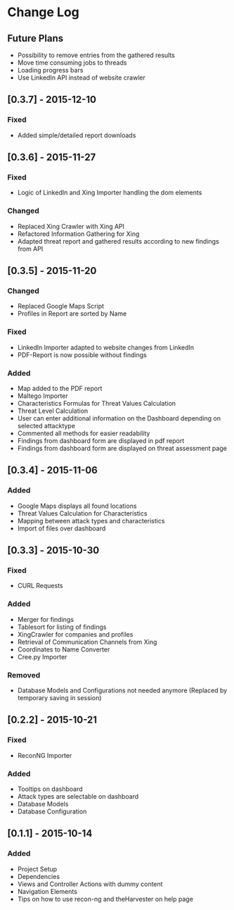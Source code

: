 # Change Log

## Future Plans
- Possibility to remove entries from the gathered results
- Move time consuming jobs to threads
- Loading progress bars
- Use LinkedIn API instead of website crawler

## [0.3.7] - 2015-12-10
### Fixed
- Added simple/detailed report downloads

## [0.3.6] - 2015-11-27
### Fixed
- Logic of LinkedIn and Xing Importer handling the dom elements

### Changed
- Replaced Xing Crawler with Xing API
- Refactored Information Gathering for Xing
- Adapted threat report and gathered results according to new findings from API

## [0.3.5] - 2015-11-20
### Changed
- Replaced Google Maps Script
- Profiles in Report are sorted by Name

### Fixed
- LinkedIn Importer adapted to website changes from LinkedIn
- PDF-Report is now possible without findings 

### Added
- Map added to the PDF report
- Maltego Importer
- Characteristics Formulas for Threat Values Calculation
- Threat Level Calculation
- User can enter additional information on the Dashboard depending on selected attacktype
- Commented all methods for easier readability
- Findings from dashboard form are displayed in pdf report
- Findings from dashboard form are displayed on threat assessment page

## [0.3.4] - 2015-11-06
### Added
- Google Maps displays all found locations
- Threat Values Calculation for Characteristics
- Mapping between attack types and characteristics
- Import of files over dashboard

## [0.3.3] - 2015-10-30
### Fixed
- CURL Requests

### Added
- Merger for findings
- Tablesort for listing of findings
- XingCrawler for companies and profiles
- Retrieval of Communication Channels from Xing
- Coordinates to Name Converter
- Cree.py Importer

### Removed
- Database Models and Configurations not needed anymore (Replaced by temporary saving in session)

## [0.2.2] - 2015-10-21
### Fixed
- ReconNG Importer

### Added
- Tooltips on dashboard
- Attack types are selectable on dashboard
- Database Models
- Database Configuration

## [0.1.1] - 2015-10-14
### Added
- Project Setup
- Dependencies
- Views and Controller Actions with dummy content
- Navigation Elements
- Tips on how to use recon-ng and theHarvester on help page 
